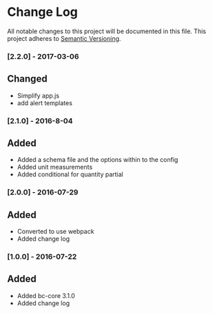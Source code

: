 # Change Log
All notable changes to this project will be documented in this file.
This project adheres to [Semantic Versioning](http://semver.org/).

### [2.2.0] - 2017-03-06
## Changed
- Simplify app.js
- add alert templates

### [2.1.0] - 2016-8-04
## Added
- Added a schema file and the options within to the config
- Added unit measurements
- Added conditional for quantity partial

### [2.0.0] - 2016-07-29
## Added
- Converted to use webpack
- Added change log

### [1.0.0] - 2016-07-22
## Added
- Added bc-core 3.1.0
- Added change log
